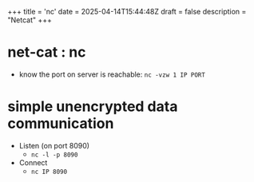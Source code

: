 +++
title = 'nc'
date = 2025-04-14T15:44:48Z
draft = false
description = "Netcat"
+++

# net-cat : nc

- know the port on server is reachable: `nc -vzw 1 IP PORT`

# simple unencrypted data communication

- Listen (on port 8090)
  - `nc -l -p 8090`
- Connect
  - `nc IP 8090`